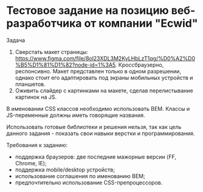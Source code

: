 # Тестовое задание на позицию веб-разработчика от компании "Ecwid"

Задача
1. Сверстать макет страницы: 
   https://www.figma.com/file/8ol23XDL3M2KyLHbLzT1qg/%D0%A2%D0%B5%D1%81%D1%82?node-id=1%3A5. 
   Кроссбраузерно, респонсивно. Макет представлен только в одном разрешении, однако стоит его 
   адаптировать под экраны мобильных устройств и планшетов.
2. Оживить слайдер с картинками на макете, сделав перелистывание картинок на JS.

В именовании CSS классов необходимо использовать BEM. Классы и JS-переменные должны иметь 
говорящие названия.

Использовать готовые библиотеки и решения нельзя, так как цель данного задания - 
показать свои навыки верстки и программирования.

Требования к заданию:
- поддержка браузеров: две последние мажорные версии (FF, Chrome, IE);
- поддержка mobile/desktop устройств;
- использование соглашения по именованию BEM;
- предпочтительно использование CSS-препроцессоров.